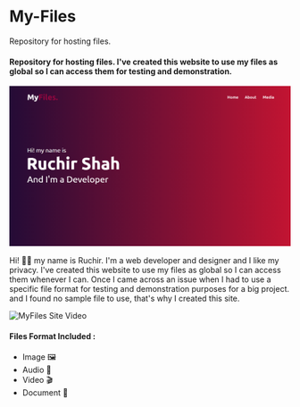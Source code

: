 # My-Files
Repository for hosting files.

#### Repository for hosting files. I've created this website to use my files as global so I can access them for testing and demonstration.

[![MyFiles Site Screenshot](include/hero-image.png)](https://theruchirshah.github.io/My-Files/)

Hi! 👋🏻 my name is Ruchir. I'm a web developer and designer and I like my privacy. I've created this website to use my files as global so I can access them whenever I can. Once I came across an issue when I had to use a specific file format for testing and demonstration purposes for a big project. and I found no sample file to use, that's why I created this site.

![MyFiles Site Video](https://media.giphy.com/media/W36goaQ0CYIUXwmBLy/giphy.gif)

#### Files Format Included :
 - Image 🖼️
 - Audio 🎵
 - Video 🎬
 - Document 📄
